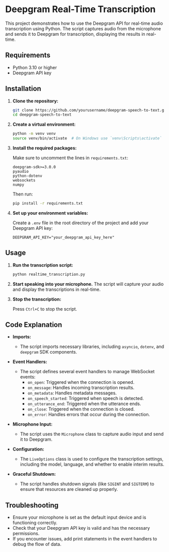 # Deepgram Real-Time Transcription

This project demonstrates how to use the Deepgram API for real-time audio transcription using Python. The script captures audio from the microphone and sends it to Deepgram for transcription, displaying the results in real-time.

## Requirements

- Python 3.10 or higher
- Deepgram API key

## Installation

1. **Clone the repository:**

   ```bash
   git clone https://github.com/yourusername/deepgram-speech-to-text.git
   cd deepgram-speech-to-text
   ```

2. **Create a virtual environment:**

   ```bash
   python -m venv venv
   source venv/bin/activate  # On Windows use `venv\Scripts\activate`
   ```

3. **Install the required packages:**

   Make sure to uncomment the lines in `requirements.txt`:

   ```text
   deepgram-sdk>=3.0.0
   pyaudio
   python-dotenv
   websockets
   numpy
   ```

   Then run:

   ```bash
   pip install -r requirements.txt
   ```

4. **Set up your environment variables:**

   Create a `.env` file in the root directory of the project and add your Deepgram API key:

   ```env
   DEEPGRAM_API_KEY="your_deepgram_api_key_here"
   ```

## Usage

1. **Run the transcription script:**

   ```bash
   python realtime_transcription.py
   ```

2. **Start speaking into your microphone.** The script will capture your audio and display the transcriptions in real-time.

3. **Stop the transcription:**

   Press `Ctrl+C` to stop the script.

## Code Explanation

- **Imports:**
  - The script imports necessary libraries, including `asyncio`, `dotenv`, and `deepgram` SDK components.

- **Event Handlers:**
  - The script defines several event handlers to manage WebSocket events:
    - `on_open`: Triggered when the connection is opened.
    - `on_message`: Handles incoming transcription results.
    - `on_metadata`: Handles metadata messages.
    - `on_speech_started`: Triggered when speech is detected.
    - `on_utterance_end`: Triggered when the utterance ends.
    - `on_close`: Triggered when the connection is closed.
    - `on_error`: Handles errors that occur during the connection.

- **Microphone Input:**
  - The script uses the `Microphone` class to capture audio input and send it to Deepgram.

- **Configuration:**
  - The `LiveOptions` class is used to configure the transcription settings, including the model, language, and whether to enable interim results.

- **Graceful Shutdown:**
  - The script handles shutdown signals (like `SIGINT` and `SIGTERM`) to ensure that resources are cleaned up properly.

## Troubleshooting

- Ensure your microphone is set as the default input device and is functioning correctly.
- Check that your Deepgram API key is valid and has the necessary permissions.
- If you encounter issues, add print statements in the event handlers to debug the flow of data.


